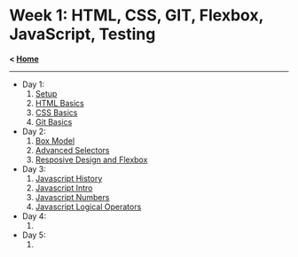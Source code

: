 # Week 1: HTML, CSS, GIT, Flexbox, JavaScript, Testing

**< [Home](../README.md)**

---

- Day 1:
  1. [Setup](./day-1/01-setup.md)
  2. [HTML Basics](./day-1/02-html-basics.md)
  3. [CSS Basics](./day-1/03-css-basics.md)
  4. [Git Basics](./day-1/04-git-basics.md)
- Day 2:
  1. [Box Model](./day-2/01-box-model.md)
  2. [Advanced Selectors](./day-2/02-advanced-selectors.md)
  3. [Resposive Design and Flexbox](./day-2/03-resposive-design-and-flexbox.md)
- Day 3:
  1. [Javascript History](./day-3/01-javascript-history.md)
  2. [Javascript Intro](./day-3/02-javascript-intro.md)
  3. [Javascript Numbers](./day-3/03-javascript-numbers.md)
  4. [Javascript Logical Operators](./day-3/04-javascript-logical-operators.md)
- Day 4:
  1. []()
- Day 5:
  1. []()
